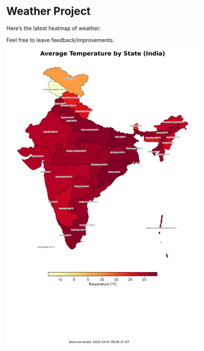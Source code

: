 # Weather Project

Here’s the latest heatmap of weather:

Feel free to leave feedback/improvements.

![India Heatmap](docs/assets/india_heatmap.png?v=DCA50F)
